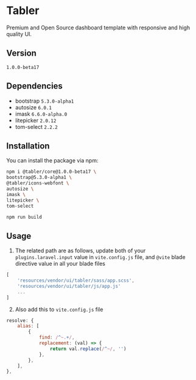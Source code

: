 # Tabler

Premium and Open Source dashboard template with responsive and high quality UI.

## Version

`1.0.0-beta17`

## Dependencies

- bootstrap `5.3.0-alpha1`
- autosize `6.0.1`
- imask `6.6.0-alpha.0`
- litepicker `2.0.12`
- tom-select `2.2.2`

## Installation

You can install the package via npm:

```bash
npm i @tabler/core@1.0.0-beta17 \
bootstrap@5.3.0-alpha1 \
@tabler/icons-webfont \
autosize \
imask \
litepicker \
tom-select

npm run build
```

## Usage

1. The related path are as follows, update both of your `plugins.laravel.input` value in `vite.config.js` file, and `@vite` blade directive value in all your blade files

```js
[
    'resources/vendor/ui/tabler/sass/app.scss',
    'resources/vendor/ui/tabler/js/app.js'
    ...
]
```

2. Also add this to `vite.config.js` file

```js
resolve: {
    alias: [
        {
            find: /^~.+/,
            replacement: (val) => {
                return val.replace(/^~/, '')
            },
        },
    ],
},
```
